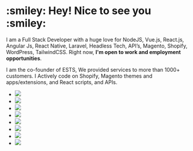 <h1> :smiley:  Hey! Nice to see you :smiley:  </h1>



I am a Full Stack Developer with a huge love for NodeJS, Vue.js, React.js, Angular Js, React Native,  Laravel, Headless Tech, API’s, Magento, Shopify, WordPress, TailwindCSS. 
								Right now, <b>I'm open to work and employment opportunities</b>.

I am the co-founder of ESTS, We provided services to more than 1000+ customers. I Actively code on Shopify, Magento  themes and apps/extensions, and  React scripts, and APIs.

<ul class="social-connect">
   <li class="social-icon-img"> <a href="https://join.skype.com/invite/Y3wxY5koAZob" target="_blank"><img src="https://expertcoderz.com/media/social-icon/skype-icon.png"> </a></li>
   <li class="social-icon-img"> <a href="https://www.facebook.com/ExpoundSoftTechSolutions/" target="_blank"><img src="https://expertcoderz.com/media/social-icon/facebook logo_icon.png"> </a></li>
   <li class="social-icon-img"> <a href="https://www.instagram.com/expoundsofttech/"><img src="https://expertcoderz.com/media/social-icon/instagram.png"> </a> </li>
   <li class="social-icon-img"> <a href="https://in.linkedin.com/company/expound-soft-tech-solution" target="_blank"><img src="https://expertcoderz.com/media/social-icon/linkedin_icon.png"> </a> </li>
   <li class="social-icon-img"> <a href="#" target="_blank"><img src="https://expertcoderz.com/media/social-icon/slack_logo_icon.png"> </a> </li>
   <li class="social-icon-img"> <a href="https://twitter.com/contactexpound" target="_blank"><img src="https://expertcoderz.com/media/social-icon/twitter.png"> </a> </li>
   <li class="social-icon-img"> <a href="https://t.me/expoundsofttechsolution" target="_blank"><img src="https://expertcoderz.com/media/social-icon/telegram_icon.png"> </a> </li>
   <li class="social-icon-img"> <a href="https://www.youtube.com/channel/UCKhYfAZ0hLG3tX9G8eO8Fjg" target="_blank"><img src="https://expertcoderz.com/media/social-icon/youtube_icon.png"> </a> </li>
</ul>
